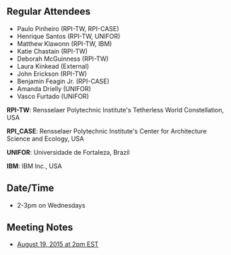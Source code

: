 ## Regular Attendees
* Paulo Pinheiro (RPI-TW, RPI-CASE)
* Henrique Santos (RPI-TW, UNIFOR)
* Matthew Klawonn (RPI-TW, IBM)
* Katie Chastain (RPI-TW)
* Deborah McGuinness (RPI-TW)
* Laura Kinkead (External)
* John Erickson (RPI-TW)
* Benjamin Feagin Jr. (RPI-CASE)
* Amanda Drielly (UNIFOR)
* Vasco Furtado (UNIFOR)

**RPI-TW**: Rensselaer Polytechnic Institute's Tetherless World Constellation, USA

**RPI_CASE**: Rensselaer Polytechnic Institute's Center for Architecture Science and Ecology, USA

**UNIFOR**: Universidade de Fortaleza, Brazil

**IBM**: IBM Inc., USA

## Date/Time
* 2-3pm on Wednesdays 

## Meeting Notes
* [August 19, 2015 at 2pm EST](http://bit.ly/1WF4JEs)